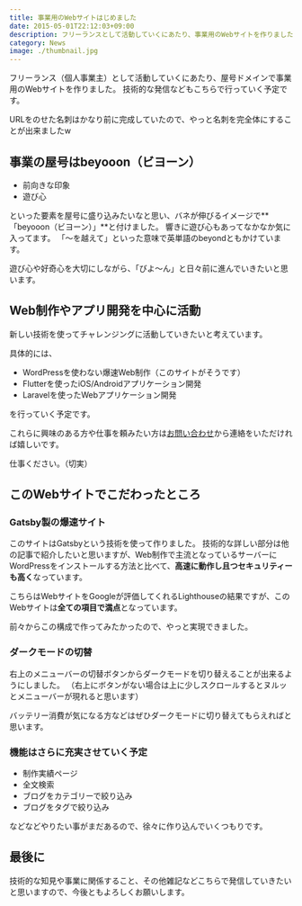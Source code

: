 ```yaml
---
title: 事業用のWebサイトはじめました
date: 2015-05-01T22:12:03+09:00
description: フリーランスとして活動していくにあたり、事業用のWebサイトを作りました。
category: News
image: ./thumbnail.jpg
---
```


フリーランス（個人事業主）として活動していくにあたり、屋号ドメインで事業用のWebサイトを作りました。
技術的な発信などもこちらで行っていく予定です。

URLをのせた名刺はかなり前に完成していたので、やっと名刺を完全体にすることが出来ましたw

## 事業の屋号はbeyooon（ビヨーン）

- 前向きな印象
- 遊び心

といった要素を屋号に盛り込みたいなと思い、バネが伸びるイメージで**「beyooon（ビヨーン）」**と付けました。
響きに遊び心もあってなかなか気に入ってます。
「～を越えて」といった意味で英単語のbeyondともかけています。

遊び心や好奇心を大切にしながら、「びよ〜ん」と日々前に進んでいきたいと思います。

## Web制作やアプリ開発を中心に活動

新しい技術を使ってチャレンジングに活動していきたいと考えています。

具体的には、

- WordPressを使わない爆速Web制作（このサイトがそうです）
- Flutterを使ったiOS/Androidアプリケーション開発
- Laravelを使ったWebアプリケーション開発

を行っていく予定です。

これらに興味のある方や仕事を頼みたい方は[お問い合わせ](/contact)から連絡をいただければ嬉しいです。

仕事ください。（切実）

## このWebサイトでこだわったところ

### Gatsby製の爆速サイト

このサイトはGatsbyという技術を使って作りました。
技術的な詳しい部分は他の記事で紹介したいと思いますが、Web制作で主流となっているサーバーにWordPressをインストールする方法と比べて、**高速に動作し且つセキュリティーも高く**なっています。

こちらはWebサイトをGoogleが評価してくれるLighthouseの結果ですが、このWebサイトは**全ての項目で満点**となっています。

前々からこの構成で作ってみたかったので、やっと実現できました。

### ダークモードの切替

右上のメニューバーの切替ボタンからダークモードを切り替えることが出来るようにしました。
（右上にボタンがない場合は上に少しスクロールするとヌルッとメニューバーが現れると思います）

バッテリー消費が気になる方などはぜひダークモードに切り替えてもらえればと思います。

### 機能はさらに充実させていく予定

- 制作実績ページ
- 全文検索
- ブログをカテゴリーで絞り込み
- ブログをタグで絞り込み

などなどやりたい事がまだあるので、徐々に作り込んでいくつもりです。

## 最後に

技術的な知見や事業に関係すること、その他雑記などこちらで発信していきたいと思いますので、今後ともよろしくお願いします。

